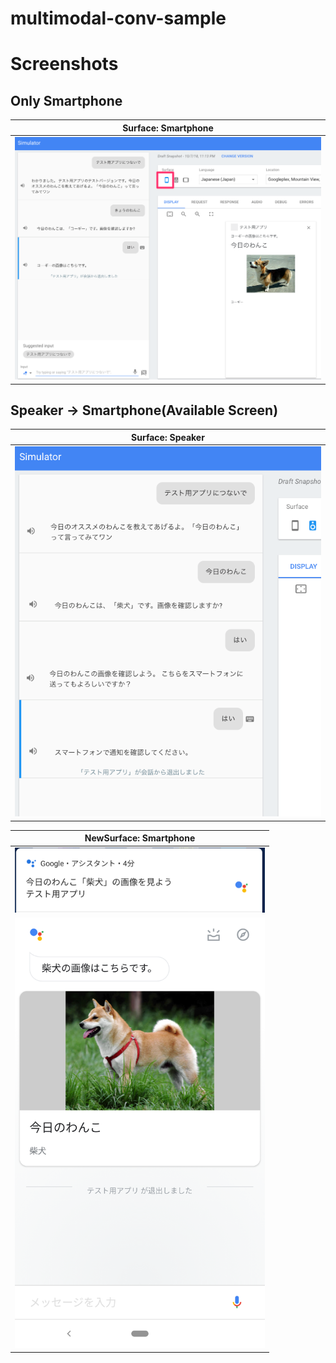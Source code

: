 # multimodal-conv-sample

# Screenshots
## Only Smartphone
|Surface: Smartphone|
|---|
|<img src="./docs/images/surface-smartphone.png" width=500px/>|

## Speaker -> Smartphone(Available Screen)
|Surface: Speaker|
|---|
|<img src="./docs/images/surface-speaker.png" width=500px/>|

|NewSurface: Smartphone|
|---|
|<img src="./docs/images/newface-notification.png" width=400px/>|
|<img src="./docs/images/newface-open-notification.png" width=400px/>|